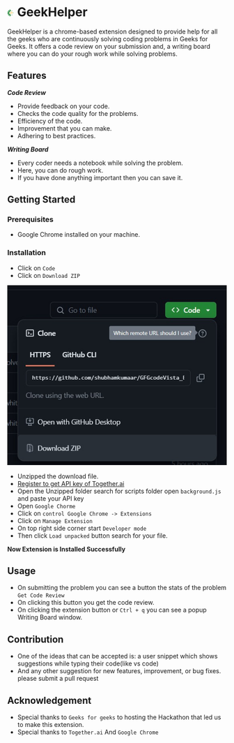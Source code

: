 # ![logo](./Images/logo16.png) GeekHelper 

GeekHelper is a chrome-based extension designed to provide help for all the geeks who are continuously solving coding problems in Geeks for Geeks. It offers a code review on your submission and, a writing board where you can do your rough work while solving problems.

## Features
***Code Review***

- Provide feedback on your code.
- Checks the code quality for the problems. 
- Efficiency of the code.
- Improvement that you can make.
- Adhering to best practices.

***Writing Board***
- Every coder needs a notebook while solving the problem.
- Here, you can do rough work.
- If you have done anything important then you can save it.

## Getting Started
### Prerequisites
- Google Chrome installed on your machine.
### Installation
- Click on `Code`
- Click on `Download ZIP`

![Download](./Images/readme_img/download.jpg)

- Unzipped the download file.
- [Register to get API key of Together.ai](https://api.together.xyz/settings/api-keys)
- Open the Unzipped folder search for scripts folder open `background.js` and paste your API key
- Open `Google Chorme`
- Click on `control Google Chrome -> Extensions`
- Click on `Manage Extension`
- On top right side corner start `Developer mode`
- Then click `Load unpacked` button search for your file.

**Now Extension is Installed Successfully**

## Usage
- On submitting the problem you can see a button the stats of the problem `Get Code Review `
- On clicking this button you get the code review.
- On clicking the extension button or `Ctrl + q` you can see a popup Writing Board window.

## Contribution

- One of the ideas that can be accepted is: a user snippet which shows suggestions while typing their code(like vs code) 
- And any other suggestion for new features, improvement, or bug fixes. please submit a pull request

## Acknowledgement
- Special thanks to `Geeks for geeks` to hosting the Hackathon that led us to make this extension.
- Special thanks to `Together.ai`  And `Google Chrome`